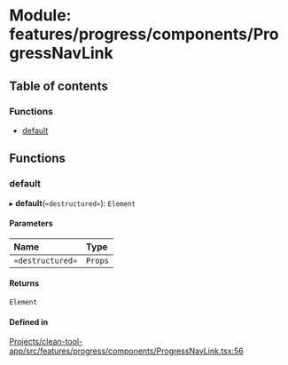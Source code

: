 # Module: features/progress/components/ProgressNavLink

## Table of contents

### Functions

- [default](../wiki/features.progress.components.ProgressNavLink#default)

## Functions

### default

▸ **default**(`«destructured»`): `Element`

#### Parameters

| Name | Type |
| :------ | :------ |
| `«destructured»` | `Props` |

#### Returns

`Element`

#### Defined in

[Projects/clean-tool-app/src/features/progress/components/ProgressNavLink.tsx:56](https://github.com/yuckyh/clean-tool-app/)
